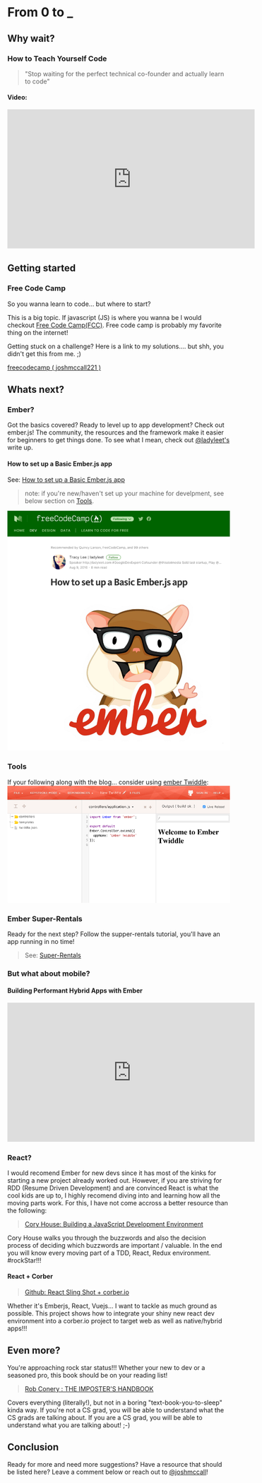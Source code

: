 # From 0 to _
## Why wait?
### How to Teach Yourself Code
> "Stop waiting for the perfect technical co-founder and actually learn to code"

#### Video:
<iframe width="560" height="315" src="https://www.youtube.com/embed/T0qAjgQFR4c" frameborder="0" allowfullscreen></iframe>

## Getting started

### Free Code Camp
So you wanna learn to code... but where to start?

This is a big topic. If javascript (JS) is where you wanna be I would checkout [Free Code Camp(FCC)](https://www.freecodecamp.com/). Free code camp is probably my favorite thing on the internet!

Getting stuck on a challenge? Here is a link to my solutions.... but shh, you didn't get this from me. ;)

[freecodecamp ( joshmccall221 )](https://www.freecodecamp.com/joshmccall221)

## Whats next?

### Ember?
Got the basics covered? Ready to level up to app development? Check out ember.js! The community, the resources and the framework make it easier for beginners to get things done. To see what I mean, check out [@ladyleet's](https://twitter.com/ladyleet)  write up.

#### How to set up a Basic Ember.js app
See: [How to set up a Basic Ember.js app](https://medium.freecodecamp.com/setting-up-a-basic-ember-js-app-c9323760c675)

> note: if you're new/haven't set up your machine for develpment, see below section on [Tools](#tools).

<img src="../images/ladyleet_basic_ember.png" width="">

### Tools
If your following along with the blog... consider using [ember Twiddle](ember-twiddle.com):
<img src="../images/ember_Twiddle.png" width="">


### Ember Super-Rentals
Ready for the next step? Follow the supper-rentals tutorial, you'll have an app running in no time!

> See: [Super-Rentals ](https://guides.emberjs.com/v2.16.0/tutorial/ember-cli/)

### But what about mobile?

#### Building Performant Hybrid Apps with Ember
<iframe width="560" height="315" src="https://www.youtube.com/embed/UL7OkXyT_2o" frameborder="0" allowfullscreen></iframe>

### React?
I would recomend Ember for new devs since it has most of the kinks for starting a new project already worked out. However, if you are striving for RDD (Resume Driven Development) and are convinced React is what the cool kids are up to, I highly recomend diving into and learning how all the moving parts work. For this, I have not come accross a better resource than the following:

> [Cory House: Building a JavaScript Development Environment](https://www.pluralsight.com/courses/javascript-development-environment)

Cory House walks you through the buzzwords and also the decision process of deciding which buzzwords are important / valuable. In the end you will know every moving part of a TDD, React, Redux environment. #rockStar!!!

#### React + Corber

> [Github: React Sling Shot + corber.io](http://joshuamccall.com/articles/react_sling_shot_corber.html)

Whether it's Emberjs, React, Vuejs... I want to tackle as much ground as possible. This project shows how to integrate your shiny new react dev environment into a corber.io project to target web as well as native/hybrid apps!!!
## Even more?
You're approaching rock star status!!! Whether your new to dev or a seasoned pro, this book should be on your reading list!

> [Rob Conery : THE IMPOSTER'S HANDBOOK ](https://bigmachine.io/products/the-imposters-handbook/?variant=40784923784)

Covers everything (literally!), but not in a boring "text-book-you-to-sleep" kinda way. If you're not a CS grad, you will be able to understand what the CS grads are talking about. If you are a CS grad, you will be able to understand what you are talking about! ;-)

## Conclusion

Ready for more and need more suggestions? Have a resource that should be listed here? Leave a comment below or reach out to [@joshmccall](https://twitter.com/joshmccall)!
